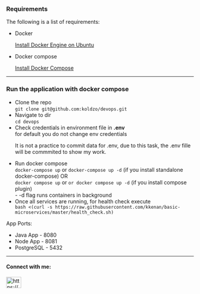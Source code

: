 <h3 align="left">Requirements</h3>
The following is a list of requirements:
<ul>
<li>Docker</li>
<p>
<a href="https://docs.docker.com/engine/install/ubuntu/" target="_blank">Install Docker Engine on Ubuntu</a>
</p>
<li>Docker compose</li>
<p>
<a href="https://docs.docker.com/compose/install/" target="_blank">Install Docker Compose</a>
</p>
</ul>
<hr>
<h3 align="left">Run the application with docker compose</h3>
<ul>
<li>
Clone the repo<br>
<code>git clone git@github.com:koldzo/devops.git</code>
</li>
<li>
Navigate to dir<br>
<code>cd devops</code>
</li>
<li>
Check credentials in environment file in <b>.env</b><br>
for default you do not change env credentials<br>
<p>
It is not a practice to commit data for .env, due to this task, the .env fille will be commmited to show my work.</p>
</li>
<li>
Run docker compose<br>
<code>docker-compose up</code> or <code>docker-compose up -d</code> (if you install standalone docker-compose) OR <br>
<code>docker compose up</code> or <code>or docker compose up -d</code> (if you install compose plugin) <br>
- -d flag runs containers in background
</li>
<li>
Once all services are running, for health check execute 
<code>
bash <(curl -s https://raw.githubusercontent.com/kkenan/basic-microservices/master/health_check.sh)
</code>
</li>
</ul>
App Ports:
<ul>
<li>Java App - 8080 </li>
<li>Node App - 8081 </li>
<li>PostgreSQL - 5432 </li>
</ul>
<hr>

<h4 align="left">Connect with me:</h4>
<p align="left">
<a href="https://linkedin.com/in/https://www.linkedin.com/in/jasminkoldzo/" target="blank"><img align="center" src="https://raw.githubusercontent.com/rahuldkjain/github-profile-readme-generator/master/src/images/icons/Social/linked-in-alt.svg" alt="https://www.linkedin.com/in/jasminkoldzo/" height="30" width="40" /></a>
</p>
